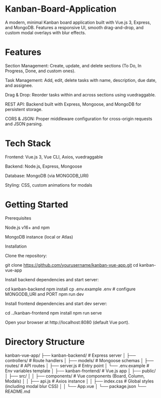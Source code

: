 # Kanban-Board-Application
A modern, minimal Kanban board application built with Vue.js 3, Express, and MongoDB. Features a responsive UI, smooth drag-and-drop, and custom modal overlays with blur effects.

# Features

Section Management: Create, update, and delete sections (To Do, In Progress, Done, and custom ones).

Task Management: Add, edit, delete tasks with name, description, due date, and assignee.

Drag & Drop: Reorder tasks within and across sections using vuedraggable.

REST API: Backend built with Express, Mongoose, and MongoDB for persistent storage.

CORS & JSON: Proper middleware configuration for cross-origin requests and JSON parsing.

# Tech Stack

Frontend: Vue.js 3, Vue CLI, Axios, vuedraggable

Backend: Node.js, Express, Mongoose

Database: MongoDB (via MONGODB_URI)

Styling: CSS, custom animations for modals

# Getting Started

Prerequisites

Node.js v16+ and npm

MongoDB instance (local or Atlas)

Installation

Clone the repository:

git clone https://github.com/yourusername/kanban-vue-app.git
cd kanban-vue-app

Install backend dependencies and start server:

cd kanban-backend
npm install
cp .env.example .env  # configure MONGODB_URI and PORT
npm run dev

Install frontend dependencies and start dev server:

cd ../kanban-frontend
npm install
npm run serve

Open your browser at http://localhost:8080 (default Vue port).

# Directory Structure

kanban-vue-app/
├── kanban-backend/        # Express server
│   ├── controllers/       # Route handlers
│   ├── models/            # Mongoose schemas
│   ├── routes/            # API routes
│   ├── server.js          # Entry point
│   └── .env.example       # Env variables template
│
├── kanban-frontend/       # Vue.js app
│   ├── public/
│   ├── src/
│   │   ├── components/    # Vue components (Board, Column, Modals)
│   │   ├── api.js         # Axios instance
│   │   ├── index.css      # Global styles (including modal blur CSS)
│   │   └── App.vue
│   └── package.json
└── README.md

